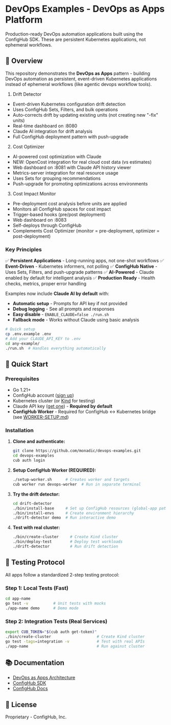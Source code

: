 # DevOps Examples - DevOps as Apps Platform

Production-ready DevOps automation applications built using the ConfigHub SDK. These are persistent Kubernetes applications, not ephemeral workflows.

## 🚀 Overview

This repository demonstrates the **DevOps as Apps** pattern - building DevOps automation as persistent, event-driven Kubernetes applications instead of ephemeral workflows (like agentic devops workflow tools).

1. Drift Detector

  - Event-driven Kubernetes configuration drift detection
  - Uses ConfigHub Sets, Filters, and bulk operations
  - Auto-corrects drift by updating existing units (not creating new "-fix" units)
  - Real-time dashboard on :8080
  - Claude AI integration for drift analysis
  - Full ConfigHub deployment pattern with push-upgrade

  2. Cost Optimizer

  - AI-powered cost optimization with Claude
  - NEW: OpenCost integration for real cloud cost data (vs estimates)
  - Web dashboard on :8081 with Claude API history viewer
  - Metrics-server integration for real resource usage
  - Uses Sets for grouping recommendations
  - Push-upgrade for promoting optimizations across environments

  3. Cost Impact Monitor

  - Pre-deployment cost analysis before units are applied
  - Monitors all ConfigHub spaces for cost impact
  - Trigger-based hooks (pre/post deployment)
  - Web dashboard on :8083
  - Self-deploys through ConfigHub
  - Complements Cost Optimizer (monitor = pre-deployment, optimizer = post-deployment)


### Key Principles

✅ **Persistent Applications** - Long-running apps, not one-shot workflows
✅ **Event-Driven** - Kubernetes informers, not polling
✅ **ConfigHub Native** - Uses Sets, Filters, and push-upgrade patterns
✅ **AI-Powered** - Claude enabled by default for intelligent analysis
✅ **Production Ready** - Health checks, metrics, proper error handling

Examples now include **Claude AI by default** with:
- **Automatic setup** - Prompts for API key if not provided
- **Debug logging** - See all prompts and responses
- **Easy disable** - `ENABLE_CLAUDE=false ./run.sh`
- **Fallback mode** - Works without Claude using basic analysis

```bash
# Quick setup
cp .env.example .env
# Add your CLAUDE_API_KEY to .env
cd any-example/
./run.sh  # Handles everything automatically
```


## 🚀 Quick Start

### Prerequisites
- Go 1.21+
- ConfigHub account ([sign up](https://confighub.com))
- Kubernetes cluster (or [Kind](https://kind.sigs.k8s.io/) for testing)
- Claude API key ([get one](https://console.anthropic.com/settings/keys)) - **Required by default**
- **ConfigHub Worker** - Required for ConfigHub ↔ Kubernetes bridge (see [WORKER-SETUP.md](WORKER-SETUP.md))

### Installation

1. **Clone and authenticate:**
   ```bash
   git clone https://github.com/monadic/devops-examples.git
   cd devops-examples
   cub auth login
   ```

2. **Setup ConfigHub Worker (REQUIRED):**
   ```bash
   ./setup-worker.sh      # Creates worker and targets
   cub worker run devops-worker  # Run in separate terminal
   ```

3. **Try the drift detector:**
   ```bash
   cd drift-detector
   ./bin/install-base     # Set up ConfigHub resources (global-app pattern)
   ./bin/install-envs     # Create environment hierarchy
   ./drift-detector demo  # Run interactive demo
   ```

3. **Test with real cluster:**
   ```bash
   ./bin/create-cluster     # Create Kind cluster
   ./bin/deploy-test        # Deploy test workloads
   ./drift-detector         # Run drift detection
   ```

## 🧪 Testing Protocol

All apps follow a standardized 2-step testing protocol:

### Step 1: Local Tests (Fast)
```bash
cd app-name
go test -v           # Unit tests with mocks
./app-name demo      # Demo mode
```

### Step 2: Integration Tests (Real Services)
```bash
export CUB_TOKEN="$(cub auth get-token)"
./bin/create-cluster                    # Create Kind cluster
go test -tags=integration -v            # Test with real APIs
./app-name                              # Run against cluster
```


## 📚 Documentation

- [DevOps as Apps Architecture](https://github.com/monadic/devops-as-apps-project)
- [ConfigHub SDK](https://github.com/monadic/devops-sdk)
- [ConfigHub Docs](https://docs.confighub.com)

## 📄 License

Proprietary - ConfigHub, Inc.
